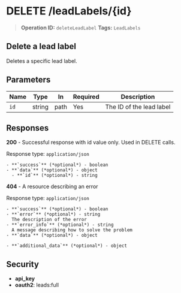 # DELETE /leadLabels/{id}

> **Operation ID:** `deleteLeadLabel`
> **Tags:** `LeadLabels`

## Delete a lead label

Deletes a specific lead label.

## Parameters

| Name | Type | In | Required | Description |
|------|------|-------|----------|-------------|
| `id` | string | path | Yes | The ID of the lead label |

## Responses

**200** - Successful response with id value only. Used in DELETE calls.

Response type: `application/json`

```
- **`success`** (*optional*) - boolean
- **`data`** (*optional*) - object
  - **`id`** (*optional*) - string
```

**404** - A resource describing an error

Response type: `application/json`

```
- **`success`** (*optional*) - boolean
- **`error`** (*optional*) - string
  The description of the error
- **`error_info`** (*optional*) - string
  A message describing how to solve the problem
- **`data`** (*optional*) - object

- **`additional_data`** (*optional*) - object

```


## Security

- **api_key**
- **oauth2**: leads:full